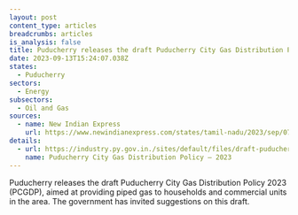 ```yaml
---
layout: post
content_type: articles
breadcrumbs: articles
is_analysis: false
title: Puducherry releases the draft Puducherry City Gas Distribution Policy 2023
date: 2023-09-13T15:24:07.038Z
states:
  - Puducherry
sectors:
  - Energy
subsectors:
  - Oil and Gas
sources:
  - name: New Indian Express
    url: https://www.newindianexpress.com/states/tamil-nadu/2023/sep/07/puducherry-government-drafts-policy-for-natural-gas-distribution-2612380.html
details:
  - url: https://industry.py.gov.in./sites/default/files/draft-puducherry-city-gas-distribution-policy-2023.pdf
    name: Puducherry City Gas Distribution Policy – 2023
---
```

Puducherry releases the draft Puducherry City Gas Distribution Policy 2023 (PCGDP), aimed at providing piped gas to households and commercial units in the area. The government has invited suggestions on this draft.
